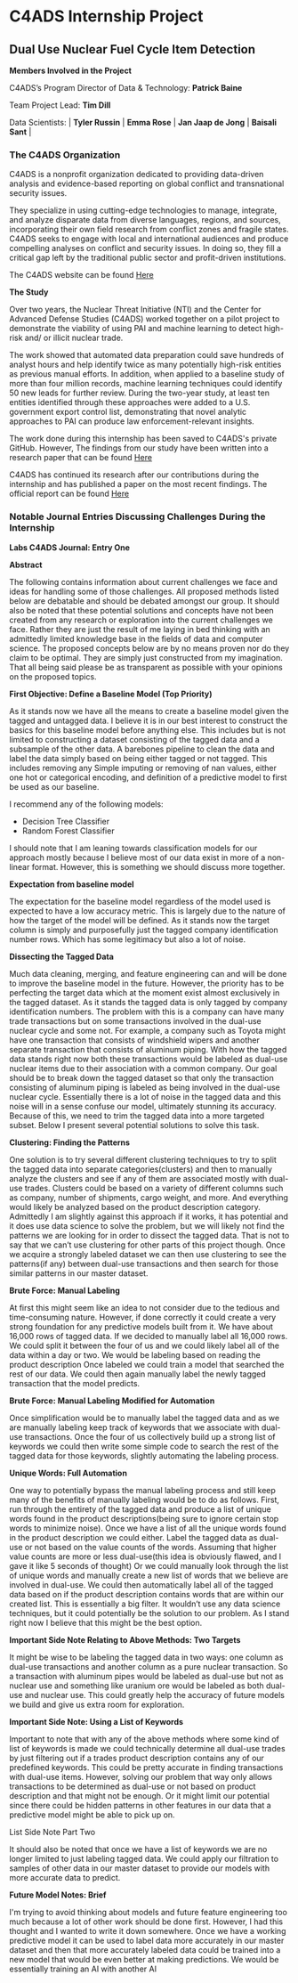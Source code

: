 # C4ADS Internship Project
## Dual Use Nuclear Fuel Cycle Item Detection

**Members Involved in the Project**

C4ADS’s Program Director of Data & Technology: **Patrick Baine**

Team Project Lead: **Tim Dill**

Data Scientists: | **Tyler Russin** | **Emma Rose** | **Jan Jaap de Jong** | **Baisali Sant** |

### The C4ADS Organization

C4ADS is a nonprofit organization dedicated to providing data-driven analysis and evidence-based reporting on global conflict and transnational security issues.

They specialize in using cutting-edge technologies to manage, integrate, and analyze disparate data from diverse languages, regions, and sources, incorporating their own field research from conflict zones and fragile states. C4ADS seeks to engage with local and international audiences and produce compelling analyses on conflict and security issues. In doing so, they fill a critical gap left by the traditional public sector and profit-driven institutions.

The C4ADS website can be found [Here](https://c4ads.org/)

**The Study**

Over two years, the Nuclear Threat Initiative (NTI) and the Center for Advanced Defense Studies (C4ADS) worked together on a pilot project to demonstrate the viability of using PAI and machine learning to detect high-risk and/ or illicit nuclear trade.

The work showed that automated data preparation could save hundreds of analyst hours and help identify twice as many potentially high-risk entities as previous manual efforts. In addition, when applied to a baseline study of more than four million records, machine learning techniques could identify 50 new leads for further review. During the two-year study, at least ten entities identified through these approaches were added to a U.S. government export control list, demonstrating that novel analytic approaches to PAI can produce law enforcement-relevant insights.

The work done during this internship has been saved to C4ADS's private GitHub. However, The findings from our study have been written into a research paper that can be found [Here](https://github.com/tylerrussin/C4ADS-Research-Paper/blob/main/Finalized%20C4ADS%20Paper.pdf)

C4ADS has continued its research after our contributions during the internship and has published a paper on the most recent findings. The official report can be found [Here](https://github.com/tylerrussin/C4ADS-Research-Paper/blob/main/C4ADS%20Official%20Report.pdf)

### Notable Journal Entries Discussing Challenges During the Internship

**Labs C4ADS Journal: Entry One**

**Abstract**

The following contains information about current challenges we face and ideas for handling some of those challenges. All proposed methods listed below are debatable and should be debated amongst our group. It should also be noted that these potential solutions and concepts have not been created from any research or exploration into the current challenges we face. Rather they are just the result of me laying in bed thinking with an admittedly limited knowledge base in the fields of data and computer science. The proposed concepts below are by no means proven nor do they claim to be optimal. They are simply just constructed from my imagination. That all being said please be as transparent as possible with your opinions on the proposed topics. 

**First Objective: Define a Baseline Model (Top Priority)**

As it stands now we have all the means to create a baseline model given the tagged and untagged data. I believe it is in our best interest to construct the basics for this baseline model before anything else. This includes but is not limited to constructing a dataset consisting of the tagged data and a subsample of the other data. A barebones pipeline to clean the data and label the data simply based on being either tagged or not tagged. This includes removing any Simple imputing or removing of nan values, either one hot or categorical encoding, and definition of a predictive model to first be used as our baseline. 

I recommend any of the following models:
 
-	Decision Tree Classifier 
-	Random Forest Classifier 

I should note that I am leaning towards classification models for our approach mostly because I believe most of our data exist in more of a non-linear format. However, this is something we should discuss more together. 

**Expectation from baseline model**

The expectation for the baseline model regardless of the model used is expected to have a low accuracy metric. This is largely due to the nature of how the target of the model will be defined. As it stands now the target column is simply and purposefully just the tagged company identification number rows. Which has some legitimacy but also a lot of noise. 

**Dissecting the Tagged Data** 

Much data cleaning, merging, and feature engineering can and will be done to improve the baseline model in the future. However, the priority has to be perfecting the target data which at the moment exist almost exclusively in the tagged dataset. As it stands the tagged data is only tagged by company identification numbers. The problem with this is a company can have many trade transactions but on some transactions involved in the dual-use nuclear cycle and some not. For example, a company such as Toyota might have one transaction that consists of windshield wipers and another separate transaction that consists of aluminum piping. With how the tagged data stands right now both these transactions would be labeled as dual-use nuclear items due to their association with a common company. Our goal should be to break down the tagged dataset so that only the transaction consisting of aluminum piping is labeled as being involved in the dual-use nuclear cycle. Essentially there is a lot of noise in the tagged data and this noise will in a sense confuse our model, ultimately stunning its accuracy. Because of this, we need to trim the tagged data into a more targeted subset. Below I present several potential solutions to solve this task. 

**Clustering: Finding the Patterns**

 One solution is to try several different clustering techniques to try to split the tagged data into separate categories(clusters) and then to manually analyze the clusters and see if any of them are associated mostly with dual-use trades. Clusters could be based on a variety of different columns such as company, number of shipments, cargo weight, and more. And everything would likely be analyzed based on the product description category. Admittedly I am slightly against this approach if it works, it has potential and it does use data science to solve the problem, but we will likely not find the patterns we are looking for in order to dissect the tagged data. That is not to say that we can’t use clustering for other parts of this project though. Once we acquire a strongly labeled dataset we can then use clustering to see the patterns(if any) between dual-use transactions and then search for those similar patterns in our master dataset. 

**Brute Force: Manual Labeling**

At first this might seem like an idea to not consider due to the tedious and time-consuming nature. However, if done correctly it could create a very strong foundation for any predictive models built from it. We have about 16,000 rows of tagged data. If we decided to manually label all 16,000 rows. We could split it between the four of us and we could likely label all of the data within a day or two. We would be labeling based on reading the product description Once labeled we could train a model that searched the rest of our data. We could then again manually label the newly tagged transaction that the model predicts. 

**Brute Force: Manual Labeling Modified for Automation**

Once simplification would be to manually label the tagged data and as we are manually labeling keep track of keywords that we associate with dual-use transactions. Once the four of us collectively build up a strong list of keywords we could then write some simple code to search the rest of the tagged data for those keywords, slightly automating the labeling process. 

**Unique Words: Full Automation**

One way to potentially bypass the manual labeling process and still keep many of the benefits of manually labeling would be to do as follows. First, run through the entirety of the tagged data and produce a list of unique words found in the product descriptions(being sure to ignore certain stop words to minimize noise). Once we have a list of all the unique words found in the product description we could either. Label the tagged data as dual-use or not based on the value counts of the words. Assuming that higher value counts are more or less dual-use(this idea is obviously flawed, and I gave it like 5 seconds of thought) Or we could manually look through the list of unique words and manually create a new list of words that we believe are involved in dual-use. We could then automatically label all of the tagged data based on if the product description contains words that are within our created list. This is essentially a big filter. It wouldn’t use any data science techniques, but it could potentially be the solution to our problem. As I stand right now I believe that this might be the best option.

**Important Side Note Relating to Above Methods: Two Targets**

It might be wise to be labeling the tagged data in two ways: one column as dual-use transactions and another column as a pure nuclear transaction. So a transaction with aluminum pipes would be labeled as dual-use but not as nuclear use and something like uranium ore would be labeled as both dual-use and nuclear use. This could greatly help the accuracy of future models we build and give us extra room for exploration. 

**Important Side Note: Using a List of Keywords**

Important to note that with any of the above methods where some kind of list of keywords is made we could technically determine all dual-use trades by just filtering out if a trades product description contains any of our predefined keywords. This could be pretty accurate in finding transactions with dual-use items. However, solving our problem that way only allows transactions to be determined as dual-use or not based on product description and that might not be enough. Or it might limit our potential since there could be hidden patterns in other features in our data that a predictive model might be able to pick up on. 

List Side Note Part Two

It should also be noted that once we have a list of keywords we are no longer limited to just labeling tagged data. We could apply our filtration to samples of other data in our master dataset to provide our models with more accurate data to predict.

**Future Model Notes: Brief**

I'm trying to avoid thinking about models and future feature engineering too much because a lot of other work should be done first. However, I had this thought and I wanted to write it down somewhere. Once we have a working predictive model it can be used to label data more accurately in our master dataset and then that more accurately labeled data could be trained into a new model that would be even better at making predictions. We would be essentially training an AI with another AI
